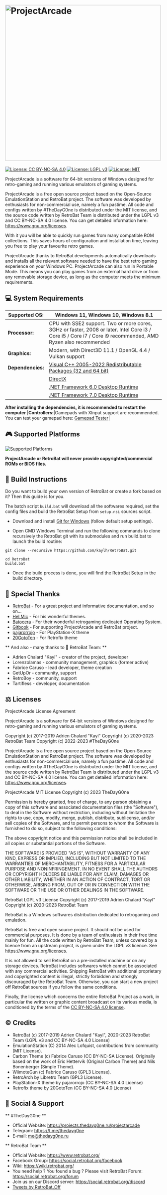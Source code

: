 <h1 align="left">
  <br>
  <a href="https://projects.thedayg0ne.ru/"><img src="https://raw.githubusercontent.com/TheDayG0ne/ProjectArcade/master/resources/images/projectarcade-github.svg" alt="ProjectArcade" width="500"></a>
</h1>

[![License: CC BY-NC-SA 4.0](https://img.shields.io/badge/License-CC_BY--NC--SA_4.0-lightgrey.svg)](https://creativecommons.org/licenses/by-nc-sa/4.0/) [![License: LGPL v3](https://img.shields.io/badge/License-LGPL_v3-blue.svg)](https://www.gnu.org/licenses/lgpl-3.0) [![License: MIT](https://img.shields.io/badge/License-MIT-yellow.svg)](https://opensource.org/licenses/MIT)

ProjectArcade is a software for 64-bit versions of Windows designed for retro-gaming and running various emulators of gaming systems.

ProjectArcade is a free open source project based on the Open-Source EmulationStation and RetroBat project. The software was developed by enthusiasts for non-commercial use, namely a fun pastime. All code and configs written by #TheDayG0ne is distributed under the MIT license, and the source code written by RetroBat Team is distributed under the LGPL v3 and CC BY-NC-SA 4.0 license.
You can get detailed information here: https://www.gnu.org/licenses.

With it you will be able to quickly run games from many compatible ROM collections. This saves hours of configuration and installation time, leaving you free to play your favourite retro games.

ProjectArcade thanks to RetroBat developments automatically downloads and installs all the relevant software needed to have the best retro gaming experience on your Windows PC.
ProjectArcade can also run in Portable Mode. This means you can play games from an external hard drive or from any removable storage device, as long as the computer meets the minimum requirements.

## 💻 System Requirements

|**Supported OS:**|Windows 11, Windows 10, Windows 8.1|
|---|---|
|**Processor:**|CPU with SSE2 support. Two or more cores, 3GHz or faster, 2008 or later. Intel Core i3 / Core i5 / Core i7 / Core i9 recommended, AMD Ryzen also recommended|
|**Graphics:**|Modern, with Direct3D 11.1 / OpenGL 4.4 / Vulkan support|
|**Dependencies:**|[Visual C++ 2005-2022 Redistributable Packages (32 and 64 bit)](https://dl.thedayg0ne.ru/VCRHyb_x86-x64)|
|   |[DirectX](https://www.microsoft.com/download/details.aspx?id=35)|
|   |[.NET Framework 6.0 Desktop Runtime](https://dotnet.microsoft.com/en-us/download/dotnet/thank-you/runtime-desktop-6.0.14-windows-x64-installer)|
|   |[.NET Framework 7.0 Desktop Runtime](https://dotnet.microsoft.com/en-us/download/dotnet/thank-you/runtime-desktop-7.0.3-windows-x64-installer)|
**After installing the dependencies, it is recommended to restart the computer**
|**Controllers:**|Gamepads with XInput support are recommended. You can test your gamepad here: [Gamepad Tester](https://gamepad-tester.com)|

## 🎮 Supported Platforms

![Supported Platforms](https://raw.githubusercontent.com/TheDayG0ne/ProjectArcade/master/resources/images/systems.png)

**ProjectArcade or RetroBat will never provide copyrighted/commercial ROMs or BIOS files.**

## 🧰 Build Instructions

Do you want to build your own version of RetroBat or create a fork based on it? Then this guide is for you.

The batch script `build.bat` will download all the softwares required, set the config files and build the RetroBat Setup from `setup.nsi` sources script.

- Download and install [Git for Windows](https://gitforwindows.org/) (follow default setup settings).

- Open CMD Windows Terminal and run the following commands to clone recursively the RetroBat git with its submodules and run build.bat to launch the build routine:
```
git clone --recursive https://github.com/kaylh/RetroBat.git
```
```
cd RetroBat
build.bat
```
- Once the build process is done, you will find the RetroBat Setup in the build directory.


## 💟 Special Thanks

- [RetroBat](https://github.com/kaylh/RetroBat) - For a great project and informative documentation, and so on...
- [Hel Mic](https://github.com/lehcimcramtrebor/) - For his wonderful themes.
- [Batocera](https://www.batocera.org/) - For their wonderful retrogaming dedicated Operating System.
- [Gitbook](https://www.gitbook.com/) - For supporting ProjectArcade and RetroBat project.
- [pajarorrojo](https://github.com/pajarorrojo) - For PlayStation-X theme
- [20GotoTen](https://github.com/20GotoTen) - For Retrofix theme

** And also - many thanks to 🦇 RetroBat Team: **

- Adrien Chalard "Kayl" - creator of the project, developer
- Lorenzolamas - community management, graphics (former active)
- Fabrice Caruso - lead developer, theme creation
- GetUpOr - community, support
- RetroBoy - community, support
- Tartifless - developer, documentation

## ⚖ Licenses

ProjectArcade License Agreement

ProjectArcade is a software for 64-bit versions of Windows designed for retro-gaming and running various emulators of gaming systems.

Copyright (c) 2017-2019 Adrien Chalard "Kayl"
Copyright (c) 2020-2023 RetroBat Team
Copyright (c) 2022-2023 #TheDayG0ne

ProjectArcade is a free open source project based on the Open-Source EmulationStation and RetroBat project. The software was developed by enthusiasts for non-commercial use, namely a fun pastime. All code and configs written by #TheDayG0ne is distributed under the MIT license, and the source code written by RetroBat Team is distributed under the LGPL v3 and CC BY-NC-SA 4.0 license.
You can get detailed information here: https://www.gnu.org/licenses.

ProjectArcade MIT License
Copyright (c) 2023 TheDayG0ne

Permission is hereby granted, free of charge, to any person obtaining a copy
of this software and associated documentation files (the "Software"), to deal
in the Software without restriction, including without limitation the rights
to use, copy, modify, merge, publish, distribute, sublicense, and/or sell
copies of the Software, and to permit persons to whom the Software is
furnished to do so, subject to the following conditions:

The above copyright notice and this permission notice shall be included in all
copies or substantial portions of the Software.

THE SOFTWARE IS PROVIDED "AS IS", WITHOUT WARRANTY OF ANY KIND, EXPRESS OR
IMPLIED, INCLUDING BUT NOT LIMITED TO THE WARRANTIES OF MERCHANTABILITY,
FITNESS FOR A PARTICULAR PURPOSE AND NONINFRINGEMENT. IN NO EVENT SHALL THE
AUTHORS OR COPYRIGHT HOLDERS BE LIABLE FOR ANY CLAIM, DAMAGES OR OTHER
LIABILITY, WHETHER IN AN ACTION OF CONTRACT, TORT OR OTHERWISE, ARISING FROM,
OUT OF OR IN CONNECTION WITH THE SOFTWARE OR THE USE OR OTHER DEALINGS IN THE
SOFTWARE.

RetroBat LGPL v3 License
Copyright (c) 2017-2019 Adrien Chalard "Kayl"
Copyright (c) 2020-2023 RetroBat Team

RetroBat is a Windows softwares distribution dedicated to retrogaming and emulation.

RetroBat is free and open source project. It should not be used for commercial purposes. 
It is done by a team of enthusiasts in their free time mainly for fun.
All the code written by RetroBat Team, unless covered by a licence from an upstream project, is given under the LGPL v3 licence.
See https://www.gnu.org/licenses.

It is not allowed to sell RetroBat on a pre-installed machine or on any storage devices. 
RetroBat includes softwares which cannot be associated with any commercial activities.
Shipping RetroBat with additional proprietary and copyrighted content is illegal, strictly forbidden and strongly discouraged by the RetroBat Team.
Otherwise, you can start a new project off RetroBat sources if you follow the same conditions.

Finally, the license which concerns the entire RetroBat Project as a work, in particular the written or graphic content broadcast on its various media, is conditioned by the terms of the  [CC BY-NC-SA 4.0 license](https://creativecommons.org/licenses/by-nc-sa/4.0/).


## © Credits

- RetroBat (c) 2017-2019 Adrien Chalard "Kayl", 2020-2023 RetroBat Team (LGPL v3 and CC BY-NC-SA 4.0 License)
- EmulationStation (C) 2014 Alec Lofquist, contributions from community (MIT License).
- Carbon Theme (c) Fabrice Caruso (CC BY-NC-SA License). Originally based on the work of Eric Hettervik (Original Carbon Theme) and Nils Bonenberger (Simple Theme).
- WiimoteGun (c) Fabrice Caruso (GPL3 License).
- RetroArch by Libretro Team (GPL3 License).
- PlayStation-X theme by pajarorrojo (CC BY-NC-SA 4.0 License)
- Retrofix theme by 20GotoTen (CC BY-NC-SA 4.0 License)

## 💬 Social & Support

** #TheDayG0ne **
- Official Website: https://projects.thedayg0ne.ru/projectarcade
- Telegram: https://t.me/thedayg0ne
- E-mail: me@thedayg0ne.ru

** RetroBat Team **
- Official Website: https://www.retrobat.org/
- Facebook Group: https://social.retrobat.org/facebook
- Wiki: https://wiki.retrobat.org/
- You need help ? You found a bug ? Please visit RetroBat Forum: https://social.retrobat.org/forum
- Join us on our Discord server: https://social.retrobat.org/discord
- <a class="twitter-timeline" href="https://twitter.com/RetroBat_Off?ref_src=twsrc%5Etfw">Tweets by RetroBat_Off</a>
